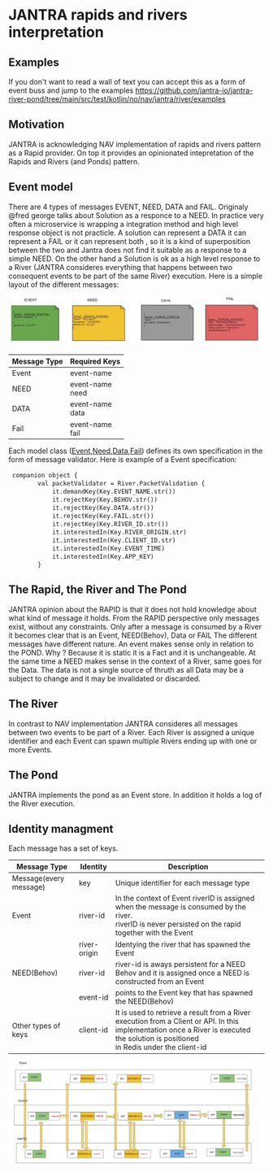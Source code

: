 # JANTRA rapids and rivers interpretation

## Examples
If you don't want to read a wall of text you can accept this as a form of event buss and jump to the examples https://github.com/jantra-io/jantra-river-pond/tree/main/src/test/kotlin/no/nav/jantra/river/examples

## Motivation
JANTRA is acknowledging NAV implementation of rapids and rivers pattern as a Rapid provider. On top it provides an opinionated intepretation of the Rapids and Rivers (and Ponds) pattern.

## Event model

There are 4 types of messages EVENT, NEED, DATA and FAIL. Originaly @fred george talks about Solution as a responce to a NEED. In practice very often a microservice is wrapping a integration method and high level response object 
is not practicle. A solution can represent a DATA it can represent a FAIL or it can represent both , so it is a kind of superposition between the two and Jantra does not find it suitable as a response to a simple NEED. On the other hand a 
Solution is ok as a high level response to a River (JANTRA consideres everything that happens between two consequent events to be part of the same River) execution.
Here is a simple layout of the different messages:

![Event](/doc/messagetype.jpg)

| Message Type | Required Keys       |
|--------------|---------------------|
| Event        | event-name          |
| NEED         | event-name<br/>need |
| DATA         | event-name<br/>data |
| Fail         | event-name<br/>fail |

Each model class ([Event](https://github.com/jantra-io/jantra-river-pond/blob/main/src/main/kotlin/no/nav/jantra/river/model/Event.kt),[Need](https://github.com/jantra-io/jantra-river-pond/blob/main/src/main/kotlin/no/nav/jantra/river/model/Need.kt),[Data](https://github.com/jantra-io/jantra-river-pond/blob/main/src/main/kotlin/no/nav/jantra/river/model/Data.kt),[Fail](https://github.com/jantra-io/jantra-river-pond/blob/main/src/main/kotlin/no/nav/jantra/river/model/Fail.kt)) defines its own specification in the form of message validator. Here is example of a Event specification:
```
 companion object {
        val packetValidator = River.PacketValidation {
            it.demandKey(Key.EVENT_NAME.str())
            it.rejectKey(Key.BEHOV.str())
            it.rejectKey(Key.DATA.str())
            it.rejectKey(Key.FAIL.str())
            it.rejectKey(Key.RIVER_ID.str())
            it.interestedIn(Key.RIVER_ORIGIN.str)
            it.interestedIn(Key.CLIENT_ID.str)
            it.interestedIn(Key.EVENT_TIME)
            it.interestedIn(Key.APP_KEY)
        }
```

## The Rapid, the River and The Pond
JANTRA opinion about the RAPID is that it does not hold knowledge about what kind of message it holds. From the RAPID perspective only messages exist, without any constraints. Only after a message is consumed by a River it becomes clear that is an Event, 
NEED(Behov), Data or FAIL The different messages have different nature. An event makes sense only in relation to the POND. Why ? Because it is static it is a Fact and it is unchangeable. At the same time a NEED makes sense in the context of a River, same goes for the Data.
The data is not a single source of thruth as all Data may be a subject to change and it may be invalidated or discarded.
## The River
In contrast to NAV implementation JANTRA consideres all messages between two events to be part of a River. Each River is assigned a unique identifier and each Event can spawn multiple Rivers ending up with one or more Events.
## The Pond
JANTRA implements the pond as an Event store. In addition it holds a log of the River execution.
## Identity managment
Each message has a set of keys.

| Message Type           | Identity     | Description                                                                                                                                                                               |
|------------------------|--------------|-------------------------------------------------------------------------------------------------------------------------------------------------------------------------------------------|
| Message(every message) | key          | Unique identifier for each message type                                                                                                                                                   |
| Event                  | river-id     | In the context of Event riverID is assigned when the message is consumed by the river.<br/> riverID is never persisted on the rapid together with the Event                               |
|                        | river-origin | Identying the river that has spawned the Event                                                                                                                                            |
| NEED(Behov)            | river-id     | river-id is aways persistent for a NEED Behov and it is assigned once a NEED is constructed from an Event                                                                                 |
|                        | event-id     | points to the Event key that has spawned the NEED(Behov)                                                                                                                                  |
|  Other types of keys   | client-id    | It is used to retrieve a result from a River execution from a Client or API. In this implementation once a River is executed the solution is positioned<br/> in Redis under the client-id | 

![Event](/doc/identity-managment.jpg)


